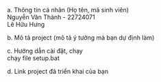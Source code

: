 a. Thông tin cá nhân (Họ tên, mã sinh viên)  
    Nguyễn Văn Thành - 22724071  
    Lê Hữu Hưng  

b. Mô tả project (mô tả ý tưởng mà bạn dự định làm)  


c. Hướng dẫn cài đặt, chạy  
    chạy file setup.bat  


d. Link project đã triển khai của bạn  
